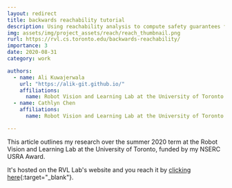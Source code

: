 ```yaml
---
layout: redirect
title: backwards reachability tutorial
description: Using reachability analysis to compute safety guarantees for safety critical dynamic systems.
img: assets/img/project_assets/reach/reach_thumbnail.png
rurl: https://rvl.cs.toronto.edu/backwards-reachability/
importance: 3
date: 2020-08-31
category: work

authors:
  - name: Ali Kuwajerwala
    url: "https://alik-git.github.io/"
    affiliations: 
      name: Robot Vision and Learning Lab at the University of Toronto
  - name: Cathlyn Chen
    affiliations: 
      name: Robot Vision and Learning Lab at the University of Toronto

--- 
```


This article outlines my research over the summer 2020 term at the Robot Vision and Learning Lab at the University of Toronto, funded by my NSERC USRA Award.

It's hosted on the RVL Lab's website and you reach it by [clicking here][]{:target="_blank"}.

<!-- [website]: http://rvl.cs.toronto.edu/ -->
[clicking here]: https://rvl.cs.toronto.edu/backwards-reachability/

